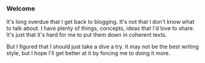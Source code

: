 ### Welcome

It's long overdue that I get back to blogging. It's not that I don't know what to talk about. I have plenty of things, concepts, ideas that I'd love to share. It's just that it's hard for me to put them down in coherent texts. 

But I figured that I should just take a dive a try. It may not be the best writing style, but I hope I'll get better at it by forcing me to doing it more. 
